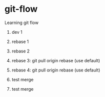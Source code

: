 # git-flow
Learning git flow

1. dev 1

1. rebase 1
2. rebase 2
3. rebase 3: git pull origin rebase (use default)
4. rebase 4: git pull origin rebase (use default)

1. test merge
2. test merge

